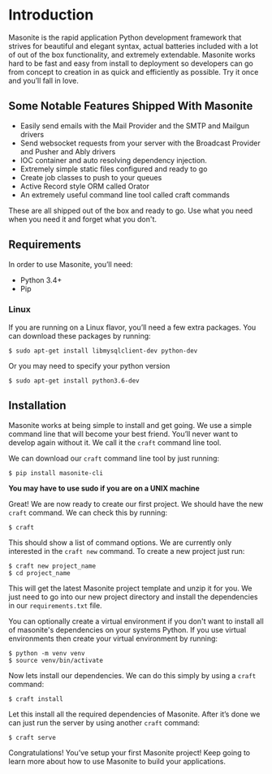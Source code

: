 # Introduction

Masonite is the rapid application Python development framework that strives for beautiful and elegant syntax, actual batteries included with a lot of out of the box functionality, and extremely extendable. Masonite works hard to be fast and easy from install to deployment so developers can go from concept to creation in as quick and efficiently as possible. Try it once and you’ll fall in love.

## Some Notable Features Shipped With Masonite

* Easily send emails with the Mail Provider and the SMTP and Mailgun drivers
* Send websocket requests from your server with the Broadcast Provider and Pusher and Ably drivers
* IOC container and auto resolving dependency injection.
* Extremely simple static files configured and ready to go
* Create job classes to push to your queues
* Active Record style ORM called Orator
* An extremely useful command line tool called craft commands

These are all shipped out of the box and ready to go. Use what you need when you need it and forget what you don't.

## Requirements

In order to use Masonite, you’ll need:

* Python 3.4+
* Pip

### Linux

If you are running on a Linux flavor, you’ll need a few extra packages. You can download these packages by running:

```
$ sudo apt-get install libmysqlclient-dev python-dev
```

Or you may need to specify your python version

```
$ sudo apt-get install python3.6-dev
```

## Installation

Masonite works at being simple to install and get going. We use a simple command line that will become your best friend.  You’ll never want to develop again without it. We call it the `craft` command line tool.

We can download our `craft` command line tool by just running:

```
$ pip install masonite-cli
```

**You may have to use sudo if you are on a UNIX machine**

Great! We are now ready to create our first project. We should have the new `craft` command. We can check this by running:

```
$ craft
```

This should show a list of command options. We are currently only interested in the `craft new` command. To create a new project just run:

```
$ craft new project_name
$ cd project_name
```

This will get the latest Masonite project template and unzip it for you. We just need to go into our new project directory and install the dependencies in our `requirements.txt` file.  

You can optionally create a virtual environment if you don't want to install all of masonite's dependencies on your systems Python. If you use virtual environments then create your virtual environment by running:

```
$ python -m venv venv
$ source venv/bin/activate
```

 
Now lets install our dependencies. We can do this simply by using a `craft` command:

```
$ craft install
```

Let this install all the required dependencies of Masonite. After it’s done we can just run the server by using another `craft` command:

```
$ craft serve
```

Congratulations! You’ve setup your first Masonite project! Keep going to learn more about how to use Masonite to build your applications.

